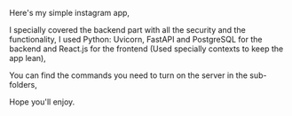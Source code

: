 Here's my simple instagram app, 

I specially covered the backend part with all the security and the functionality, I used Python: Uvicorn, FastAPI and PostgreSQL for the backend and React.js for the frontend (Used specially contexts to keep the app lean),

You can find the commands you need to turn on the server in the sub-folders, 

Hope you'll enjoy.
